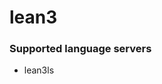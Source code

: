 # lean3
<!--- THIS DOCUMENT IS AUTOMATICALLY GENERATED, DON'T EDIT IT -->

### Supported language servers

- lean3ls
